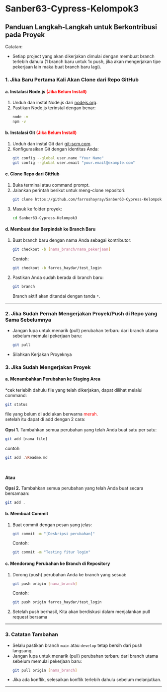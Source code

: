 # Sanber63-Cypress-Kelompok3

## Panduan Langkah-Langkah untuk Berkontribusi pada Proyek

Catatan:
- Setiap project yang akan dikerjakan dimulai dengan membuat branch terlebih dahulu (1 branch baru untuk 1x push, jika akan mengerjakan tipe pekerjaan lain maka buat branch baru lagi).

### **1. Jika Baru Pertama Kali Akan Clone dari Repo GitHub**

#### a. **Instalasi Node.js <span style="color: red;">(Jika Belum Install)</span>**
1. Unduh dan instal Node.js dari [nodejs.org](https://nodejs.org/).
2. Pastikan Node.js terinstal dengan benar:
   ```bash
   node -v
   npm -v
   ```

#### b. **Instalasi Git <span style="color: red;">(Jika Belum Install)</span>**
1. Unduh dan instal Git dari [git-scm.com](https://git-scm.com/).
2. Konfigurasikan Git dengan identitas Anda:
   ```bash
   git config --global user.name "Your Name"
   git config --global user.email "your.email@example.com"
   ```

#### c. **Clone Repo dari GitHub**
1. Buka terminal atau command prompt.
2. Jalankan perintah berikut untuk meng-clone repositori:
   ```bash
   git clone https://github.com/farroshayray/Sanber63-Cypress-Kelompok3.git
   ```
3. Masuk ke folder proyek:
   ```bash
   cd Sanber63-Cypress-Kelompok3
   ```

#### d. **Membuat dan Berpindah ke Branch Baru**
1. Buat branch baru dengan nama Anda sebagai kontributor:
   ```bash
   git checkout -b [nama_branch/nama_pekerjaan]
   ```
   Contoh:
   ```bash
   git checkout -b farros_haydar/test_login
   ```

2. Pastikan Anda sudah berada di branch baru:
   ```bash
   git branch
   ```
   Branch aktif akan ditandai dengan tanda `*`.

---
### **2. Jika Sudah Pernah Mengerjakan Proyek/Push di Repo yang Sama Sebelumnya**
- Jangan lupa untuk menarik (pull) perubahan terbaru dari branch utama sebelum memulai pekerjaan baru:
   ```bash
   git pull
   ```
- Silahkan Kerjakan Proyeknya

### **3. Jika Sudah Mengerjakan Proyek**

#### a. **Menambahkan Perubahan ke Staging Area**

*cek terlebih dahulu file yang telah dikerjakan, dapat dilihat melalui command:
   ```bash
   git status
   ```
   file yang belum di add akan berwarna <span style="color: red;">merah.</span> <br>
   setelah itu dapat di add dengan 2 cara: <br><br>
**Opsi 1.** Tambahkan semua perubahan yang telah Anda buat satu per satu:
   ```bash
   git add [nama file]
   ```
   contoh 
   ```bash
   git add .\Readme.md
   ```
   <br><br>
   **Atau**
   <br><br>
**Opsi 2.** Tambahkan semua perubahan yang telah Anda buat secara bersamaan:
   ```bash
   git add .
   ```

   


#### b. **Membuat Commit**
1. Buat commit dengan pesan yang jelas:
   ```bash
   git commit -m "[Deskripsi perubahan]"
   ```
   Contoh:
   ```bash
   git commit -m "Testing fitur login"
   ```

#### c. **Mendorong Perubahan ke Branch di Repository**
1. Dorong (push) perubahan Anda ke branch yang sesuai:
   ```bash
   git push origin [nama_branch]
   ```
   Contoh:
   ```bash
   git push origin farros_haydar/test_login
   ```

2. Setelah push berhasil, Kita akan berdiskusi dalam    menjalankan pull request bersama

---

### **3. Catatan Tambahan**
- Selalu pastikan branch `main` atau `develop` tetap bersih dari push langsung.
- Jangan lupa untuk menarik (pull) perubahan terbaru dari branch utama sebelum memulai pekerjaan baru:
   ```bash
   git pull origin [nama_branch]
   ```
- Jika ada konflik, selesaikan konflik terlebih dahulu sebelum melanjutkan.

---
